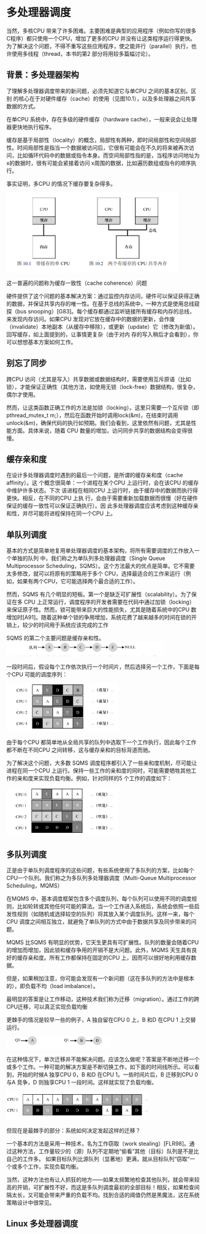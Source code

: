 # 多处理器调度

当然，多核CPU 带来了许多困难。主要困难是典型的应用程序（例如你写的很多C程序）都只使用一个CPU，增加了更多的CPU 并没有让这类程序运行得更快。为了解决这个问题，不得不重写这些应用程序，使之能并行（parallel）执行，也许使用多线程（thread，本书的第2 部分将用较多篇幅讨论）。

## 背景：多处理器架构

了理解多处理器调度带来的新问题，必须先知道它与单CPU 之间的基本区别。区别
的核心在于对硬件缓存（cache）的使用（见图10.1），以及多处理器之间共享数据的方式。

在单CPU 系统中，存在多级的硬件缓存（hardware  cache），一般来说会让处理器更快地执行程序。

缓存是基于局部性（locality）的概念，局部性有两种，即时间局部性和空间局部性。时间局部性是指当一个数据被访问后，它很有可能会在不久的将来被再次访问，比如循环代码中的数据或指令本身。而空间局部性指的是，当程序访问地址为 x的数据时，很有可能会紧接着访问 x周围的数据，比如遍历数组或指令的顺序执行。

事实证明，多CPU 的情况下缓存要复杂得多。

![](markdown_import_image/import-2022-12-19-18-08-29.png)

这一普遍的问题称为缓存一致性（cache coherence）问题

硬件提供了这个问题的基本解决方案：通过监控内存访问，硬件可以保证获得正确的数据，并保证共享内存的唯一性。在基于总线的系统中，一种方式是使用总线窥探（bus  snooping）[G83]。每个缓存都通过监听链接所有缓存和内存的总线，来发现内存访问。如果CPU 发现对它放在缓存中的数据的更新，会作废（invalidate）本地副本（从缓存中移除），或更新（update）它（修改为新值）。回写缓存，如上面提到的，让事情更复杂（由于对内
存的写入稍后才会看到），你可以想想基本方案如何工作。

## 别忘了同步

跨CPU 访问（尤其是写入）共享数据或数据结构时，需要使用互斥原语（比如锁），才能保证正确性（其他方法，如使用无锁（lock-free）数据结构，很复杂，偶尔才使用。

然而，让这类函数正确工作的方法是加锁（locking）。这里只需要一个互斥锁（即pthread_mutex_t m;），然后在函数开始时调用lock(&m)，在结束时调用unlock(&m)，确保代码的执行如预期。我们会看到，这里依然有问题，尤其是性能方面。具体来说，随着 CPU
数量的增加，访问同步共享的数据结构会变得很慢。 

## 缓存亲和度

在设计多处理器调度时遇到的最后一个问题，是所谓的缓存亲和度（cache affinity）。这
个概念很简单：一个进程在某个CPU 上运行时，会在该CPU 的缓存中维护许多状态。下次
该进程在相同CPU 上运行时，由于缓存中的数据而执行得更快。相反，在不同的CPU 上执
行，会由于需要重新加载数据而很慢（好在硬件保证的缓存一致性可以保证正确执行）。因
此多处理器调度应该考虑到这种缓存亲和性，并尽可能将进程保持在同一个CPU 上。

## 单队列调度

基本的方式是简单地复用单处理器调度的基本架构，将所有需要调度的工作放入一个单独的队列
中，我们称之为单队列多处理器调度（Single Queue Multiprocessor Scheduling，SQMS）。这个方法最大的优点是简单。它不需要太多修改，就可以将原有的策略用于多个 CPU，选择最适合的工作来运行（例如，如果有两个CPU，它可能选择两个最合适的工作）。

然而，SQMS 有几个明显的短板。第一个是缺乏可扩展性（scalability）。为了保证在多
CPU 上正常运行，调度程序的开发者需要在代码中通过加锁（locking）来保证原子性。然而，锁可能带来巨大的性能损失，尤其是随着系统中的CPU 数增加时[A91]。随着这种单个锁的争用增加，系统花费了越来越多的时间在锁的开销上，较少的时间用于系统应该完成的工作

SQMS 的第二个主要问题是缓存亲和性。
![](markdown_import_image/import-2022-12-19-18-18-09.png)

一段时间后，假设每个工作依次执行一个时间片，然后选择另一个工作，下面是每个CPU 可能的调度序列：

![](markdown_import_image/import-2022-12-19-18-18-45.png)

由于每个CPU 都简单地从全局共享的队列中选取下一个工作执行，因此每个工作都不断在不同CPU 之间转移，这与缓存亲和的目标背道而驰。

为了解决这个问题，大多数 SQMS 调度程序都引入了一些亲和度机制，尽可能让进程在同一个CPU 上运行。保持一些工作的亲和度的同时，可能需要牺牲其他工作的亲和度来实现负载均衡。例如，针对同样的5 个工作的调度如下：

![](markdown_import_image/import-2022-12-19-18-19-46.png)

## 多队列调度

正是由于单队列调度程序的这些问题，有些系统使用了多队列的方案，比如每个 CPU一个队列。我们称之为多队列多处理器调度（Multi-Queue Multiprocessor Scheduling，MQMS）

在MQMS 中，基本调度框架包含多个调度队列，每个队列可以使用不同的调度规则，比如轮转或其他任何可能的算法。当一个工作进入系统后，系统会依照一些启发性规则（如随机或选择较空的队列）将其放入某个调度队列。这样一来，每个CPU 调度之间相互独立，就避免了单队列的方式中由于数据共享及同步带来的问题。

MQMS 比SQMS 有明显的优势，它天生更具有可扩展性。队列的数量会随着CPU 的增加而增加，因此锁和缓存争用的开销不是大问题。此外，MQMS 天生具有良好的缓存亲和度。所有工作都保持在固定的CPU 上，因而可以很好地利用缓存数据。

但是，如果稍加注意，你可能会发现有一个新问题（这在多队列的方法中是根本的），即负载不均（load imbalance）。

最明显的答案是让工作移动，这种技术我们称为迁移（migration）。通过工作的跨CPU迁移，可以真正实现负载均衡

更棘手的情况是较早一些的例子，A 独自留在CPU 0 上，B 和D 在CPU 1 上交替运行。

![](markdown_import_image/import-2022-12-19-18-23-01.png)

在这种情况下，单次迁移并不能解决问题。应该怎么做呢？答案是不断地迁移一个或多个工作。一种可能的解决方案是不断切换工作，如下面的时间线所示。可以看到，开始的时候A 独享CPU 0，B 和D 在CPU 1。一些时间片后，B 迁移到CPU 0 与A 竞争，D 则独享CPU 1 一段时间。这样就实现了负载均衡。

![](markdown_import_image/import-2022-12-19-18-23-43.png)

但现在是最棘手的部分：系统如何决定发起这样的迁移？ 

一个基本的方法是采用一种技术，名为工作窃取（work stealing）[FLR98]。通过这种方法，工作量较少的（源）队列不定期地“偷看”其他（目标）队列是不是比自己的工作多。
如果目标队列比源队列（显著地）更满，就从目标队列“窃取”一个或多个工作，实现负载均衡。 

当然，这种方法也有让人抓狂的地方——如果太频繁地检查其他队列，就会带来较高的开销，可扩展性不好，而这是多队列调度最初的全部目标！相反，如果检查间隔太长，又可能会带来严重的负载不均。找到合适的阈值仍然是黑魔法，这在系统策略设计中很常见。

## Linux 多处理器调度


